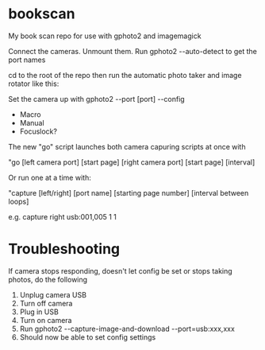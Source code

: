 bookscan
========

My book scan repo for use with gphoto2 and imagemagick

Connect the cameras. Unmount them. Run gphoto2 --auto-detect to get the port names

cd to the root of the repo then run the automatic photo taker and image rotator like this:

Set the camera up with gphoto2 --port [port] --config
- Macro
- Manual
- Focuslock?

The new "go" script launches both camera capuring scripts at once with

"go [left camera port] [start page] [right camera port] [start page] [interval]

Or run one at a time with:

"capture [left/right] [port name] [starting page number] [interval between loops]

e.g. capture right usb:001,005 1 1

# Troubleshooting

If camera stops responding, doesn't let config be set or stops taking photos, do the following
1. Unplug camera USB
2. Turn off camera
3. Plug in USB
4. Turn on camera
5. Run gphoto2 --capture-image-and-download --port=usb:xxx,xxx
6. Should now be able to set config settings
